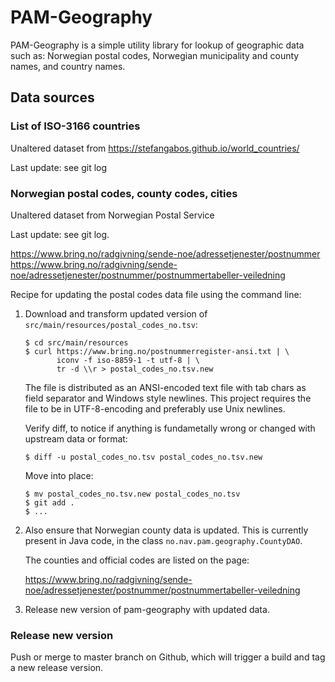 # PAM-Geography

PAM-Geography is a simple utility library for lookup of geographic data such as:
Norwegian postal codes, Norwegian municipality and county names, and country
names.

## Data sources
### List of ISO-3166 countries
Unaltered dataset from https://stefangabos.github.io/world_countries/

Last update: see git log

### Norwegian postal codes, county  codes, cities

Unaltered dataset from Norwegian Postal Service

Last update: see git log.

https://www.bring.no/radgivning/sende-noe/adressetjenester/postnummer
https://www.bring.no/radgivning/sende-noe/adressetjenester/postnummer/postnummertabeller-veiledning

Recipe for updating the postal codes data file using the command line:

1.  Download and transform updated version of `src/main/resources/postal_codes_no.tsv`:

        $ cd src/main/resources
        $ curl https://www.bring.no/postnummerregister-ansi.txt | \
               iconv -f iso-8859-1 -t utf-8 | \
               tr -d \\r > postal_codes_no.tsv.new

    The file is distributed as an ANSI-encoded text file with tab chars as field
    separator and Windows style newlines. This project requires the file to be
    in UTF-8-encoding and preferably use Unix newlines.
        
    Verify diff, to notice if anything is fundametally wrong or changed with
    upstream data or format:

        $ diff -u postal_codes_no.tsv postal_codes_no.tsv.new
        
    Move into place:
    
        $ mv postal_codes_no.tsv.new postal_codes_no.tsv
        $ git add .
        $ ...
        
2.  Also ensure that Norwegian county data is updated. This is currently present
    in Java code, in the class `no.nav.pam.geography.CountyDAO`.
    
    The counties and official codes are listed on the page:

    https://www.bring.no/radgivning/sende-noe/adressetjenester/postnummer/postnummertabeller-veiledning

3.  Release new version of pam-geography with updated data.

### Release new version
Push or merge to master branch on Github, which will trigger a build and tag a new release version.
